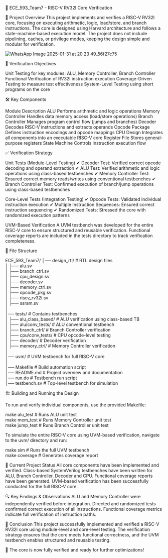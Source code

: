 🚀 ECE_593_Team7 - RISC-V RV32I Core Verification

📝 Project Overview
This project implements and verifies a RISC-V RV32I core, focusing on executing arithmetic, logic, load/store, and branch instructions. The core is designed using Harvard architecture and follows a state-machine-based execution model. The project does not include pipelining, caches, or privilege modes, keeping the design simple and modular for verification.

![WhatsApp Image 2025-01-31 at 20 23 49_56f27c75](https://github.com/user-attachments/assets/2ef604e1-2773-44d2-88d1-07e3870e5216)

🎯 Verification Objectives

Unit Testing for key modules: ALU, Memory Controller, Branch Controller
Functional Verification of RV32I instruction execution
Coverage-Driven Testing to measure test effectiveness
System-Level Testing using short programs on the core

🛠️ Key Components

Module	Description
ALU	Performs arithmetic and logic operations
Memory Controller	Handles data memory access (load/store operations)
Branch Controller	Manages program control flow (jumps and branches)
Decoder	Decodes RISC-V instructions and extracts operands
Opcode Package	Defines instruction encodings and opcode mappings
CPU Design	Integrates all components into an executable RISC-V core
Register File	Stores general-purpose registers
State Machine	Controls instruction execution flow

✅ Verification Strategy

Unit Tests (Module-Level Testing)
✔ Decoder Test: Verified correct opcode decoding and operand extraction
✔ ALU Test: Verified arithmetic and logic operations using class-based testbenches
✔ Memory Controller Test: Ensured correct memory reads/writes using conventional testbenches
✔ Branch Controller Test: Confirmed execution of branch/jump operations using class-based testbenches


Core-Level Tests (Integration Testing)
✔ Opcode Tests: Validated individual instruction execution
✔ Multiple Instruction Sequences: Ensured correct instruction sequencing
✔ Randomized Tests: Stressed the core with randomized execution patterns

UVM-Based Verification
A UVM testbench was developed for the entire RISC-V core to ensure structured and reusable verification.
Functional coverage reports are included in the tests directory to track verification completeness.


📂 File Structure

ECE_593_Team7/
│── design_rtl/          # RTL design files  
│   ├── alu.sv  
│   ├── branch_ctrl.sv  
│   ├── cpu_design.sv  
│   ├── decoder.sv  
│   ├── memory_ctrl.sv  
│   ├── opcode_pkg.sv  
│   ├── riscv_rv32i.sv  
│   ├── ssram.sv  
│  
│── tests/               # Contains testbenches  
│   ├── alu_class_based/     # ALU verification using class-based TB  
│   ├── alu/conv_tests/      # ALU conventional testbench  
│   ├── branch_ctrl/         # Branch Controller verification  
│   ├── cpu/conv_tests/      # CPU opcode-level testing  
│   ├── decoder/             # Decoder verification  
│   ├── memory_ctrl/         # Memory Controller verification  
│  
│── uvm/                # UVM testbench for full RISC-V core  
│  
│── Makefile            # Build automation script  
│── README.md           # Project overview and documentation  
│── run.do              # Testbench run script  
│── testbench.sv        # Top-level testbench for simulation  


🏗️ Building and Running the Design

To run and verify individual components, use the provided Makefile:

make alu_test          # Runs ALU unit test  
make mem_test          # Runs Memory Controller unit test  
make jump_test         # Runs Branch Controller unit test  

To simulate the entire RISC-V core using UVM-based verification, navigate to the uvm/ directory and run:

make sim               # Runs the full UVM testbench  
make coverage          # Generates coverage report  

📌 Current Project Status
All core components have been implemented and verified.
Class-based SystemVerilog testbenches have been written for ALU, Branch Controller, Decoder and CPU.
Functional coverage reports have been generated.
UVM-based verification has been successfully conducted for the full RISC-V core.

🔍 Key Findings & Observations
ALU and Memory Controller were independently verified before integration.
Directed and randomized tests confirmed correct execution of all instructions.
Functional coverage metrics indicate full verification of instruction paths.

📢 Conclusion
This project successfully implemented and verified a RISC-V RV32I core using module-level and core-level testing. The verification strategy ensures that the core meets functional correctness, and the UVM testbench enables structured and reusable testing.

🚀 The core is now fully verified and ready for further optimizations!
